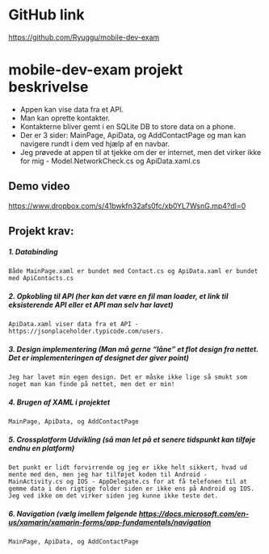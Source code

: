 # GitHub link
https://github.com/Ryuggu/mobile-dev-exam

# mobile-dev-exam projekt beskrivelse

* Appen kan vise data fra et API.
* Man kan oprette kontakter.
* Kontakterne bliver gemt i en SQLite DB to store data on a phone.
* Der er 3 sider: MainPage, ApiData, og AddContactPage og man kan navigere rundt i dem ved hjælp af en navbar.
* Jeg prøvede at appen til at tjekke om der er internet, men det virker ikke for mig - Model.NetworkCheck.cs og ApiData.xaml.cs

## Demo video
https://www.dropbox.com/s/41bwkfn32afs0fc/xb0YL7WsnG.mp4?dl=0

## Projekt krav:

##### 1. Databinding
    Både MainPage.xaml er bundet med Contact.cs og ApiData.xaml er bundet med ApiContacts.cs
    
##### 2. Opkobling til API (her kan det være en fil man loader, et link til eksisterende API eller et API man selv har lavet)
    ApiData.xaml viser data fra et API - https://jsonplaceholder.typicode.com/users.
    
##### 3. Design implementering (Man må gerne “låne” et flot design fra nettet. Det er implementeringen af designet der giver point)
    Jeg har lavet min egen design. Det er måske ikke lige så smukt som noget man kan finde på nettet, men det er min!
    
##### 4. Brugen af XAML i projektet
    MainPage, ApiData, og AddContactPage
    
##### 5. Crossplatform Udvikling (så man let på et senere tidspunkt kan tilføje endnu en platform)
    Det punkt er lidt forvirrende og jeg er ikke helt sikkert, hvad ud mente med den, men jeg har tilføjet koden til Android - MainActivity.cs og IOS - AppDelegate.cs for at få telefonen til at gemme data i den rigtige folder siden er ikke ens på Android og IOS.
    Jeg ved ikke om det virker siden jeg kunne ikke teste det.
    
##### 6. Navigation (vælg imellem følgende https://docs.microsoft.com/en-us/xamarin/xamarin-forms/app-fundamentals/navigation
    MainPage, ApiData, og AddContactPage
